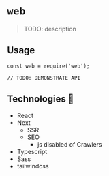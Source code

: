 # `web`

> TODO: description

## Usage

```
const web = require('web');

// TODO: DEMONSTRATE API
```


## Technologies :rocket:

- React
- Next
  - SSR
  - SEO
    - js disabled of Crawlers
- Typescript
- Sass
- tailwindcss